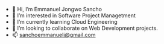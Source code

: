- 👋 Hi, I’m Emmanuel Jongwo Sancho
- 👀 I’m interested in Software Project Managetment
- 🌱 I’m currently learning Cloud Engineering
- 💞️ I’m looking to collaborate on Web Development projects.
- 📫 sanchoemmanuelj@gmail.com

<!---
SanchoEmmanuelj/SanchoEmmanuelj is a ✨ special ✨ repository because its `README.md` (this file) appears on your GitHub profile.
You can click the Preview link to take a look at your changes.
--->
